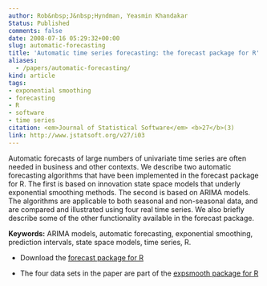 ```yaml
---
author: Rob&nbsp;J&nbsp;Hyndman, Yeasmin Khandakar
Status: Published
comments: false
date: 2008-07-16 05:29:32+00:00
slug: automatic-forecasting
title: 'Automatic time series forecasting: the forecast package for R'
aliases: 
  - /papers/automatic-forecasting/
kind: article
tags:
- exponential smoothing
- forecasting
- R
- software
- time series
citation: <em>Journal of Statistical Software</em> <b>27</b>(3)
link: http://www.jstatsoft.org/v27/i03
---
```



Automatic forecasts of large numbers of univariate time series are often needed in business and other contexts. We describe two automatic forecasting algorithms that have been implemented in the forecast package for R. The first is based on innovation state space models that underly exponential smoothing methods. The second is based on ARIMA models. The algorithms are applicable to both seasonal and non-seasonal data, and are compared and illustrated using four real time series. We also briefly describe some of the other functionality available in the forecast package.

**Keywords:** ARIMA models, automatic forecasting, exponential smoothing, prediction intervals, state space models, time series, R.



	
  * Download the [forecast package for R](http://pkg.robjhyndman.com/forecast)

		
  * The four data sets in the paper are part of the [expsmooth package for R](http://pkg.robjhyndman.com/expsmooth)



